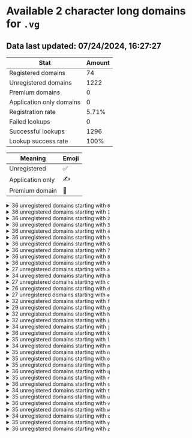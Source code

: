 # Available 2 character long domains for `.vg`

## Data last updated: 07/24/2024, 16:27:27

|Stat|Amount|
|--|--|
|Registered domains|74|
|Unregistered domains|1222|
|Premium domains|0|
|Application only domains|0|
|Registration rate|5.71%|
|Failed lookups|0|
|Successful lookups|1296|
|Lookup success rate|100%|


|Meaning|Emoji|
|--|--|
|Unregistered|:white_check_mark:|
|Application only|:writing_hand:|
|Premium domain|:gem:|

<details>
<summary>36 unregistered domains starting with <bold><code>0</code></bold></summary>

|Type|Domain|
|--|--|
|:white_check_mark:|`00.vg`|
|:white_check_mark:|`01.vg`|
|:white_check_mark:|`02.vg`|
|:white_check_mark:|`03.vg`|
|:white_check_mark:|`04.vg`|
|:white_check_mark:|`05.vg`|
|:white_check_mark:|`06.vg`|
|:white_check_mark:|`07.vg`|
|:white_check_mark:|`08.vg`|
|:white_check_mark:|`09.vg`|
|:white_check_mark:|`0a.vg`|
|:white_check_mark:|`0b.vg`|
|:white_check_mark:|`0c.vg`|
|:white_check_mark:|`0d.vg`|
|:white_check_mark:|`0e.vg`|
|:white_check_mark:|`0f.vg`|
|:white_check_mark:|`0g.vg`|
|:white_check_mark:|`0h.vg`|
|:white_check_mark:|`0i.vg`|
|:white_check_mark:|`0j.vg`|
|:white_check_mark:|`0k.vg`|
|:white_check_mark:|`0l.vg`|
|:white_check_mark:|`0m.vg`|
|:white_check_mark:|`0n.vg`|
|:white_check_mark:|`0o.vg`|
|:white_check_mark:|`0p.vg`|
|:white_check_mark:|`0q.vg`|
|:white_check_mark:|`0r.vg`|
|:white_check_mark:|`0s.vg`|
|:white_check_mark:|`0t.vg`|
|:white_check_mark:|`0u.vg`|
|:white_check_mark:|`0v.vg`|
|:white_check_mark:|`0w.vg`|
|:white_check_mark:|`0x.vg`|
|:white_check_mark:|`0y.vg`|
|:white_check_mark:|`0z.vg`|
</details>
<details>
<summary>36 unregistered domains starting with <bold><code>1</code></bold></summary>

|Type|Domain|
|--|--|
|:white_check_mark:|`10.vg`|
|:white_check_mark:|`11.vg`|
|:white_check_mark:|`12.vg`|
|:white_check_mark:|`13.vg`|
|:white_check_mark:|`14.vg`|
|:white_check_mark:|`15.vg`|
|:white_check_mark:|`16.vg`|
|:white_check_mark:|`17.vg`|
|:white_check_mark:|`18.vg`|
|:white_check_mark:|`19.vg`|
|:white_check_mark:|`1a.vg`|
|:white_check_mark:|`1b.vg`|
|:white_check_mark:|`1c.vg`|
|:white_check_mark:|`1d.vg`|
|:white_check_mark:|`1e.vg`|
|:white_check_mark:|`1f.vg`|
|:white_check_mark:|`1g.vg`|
|:white_check_mark:|`1h.vg`|
|:white_check_mark:|`1i.vg`|
|:white_check_mark:|`1j.vg`|
|:white_check_mark:|`1k.vg`|
|:white_check_mark:|`1l.vg`|
|:white_check_mark:|`1m.vg`|
|:white_check_mark:|`1n.vg`|
|:white_check_mark:|`1o.vg`|
|:white_check_mark:|`1p.vg`|
|:white_check_mark:|`1q.vg`|
|:white_check_mark:|`1r.vg`|
|:white_check_mark:|`1s.vg`|
|:white_check_mark:|`1t.vg`|
|:white_check_mark:|`1u.vg`|
|:white_check_mark:|`1v.vg`|
|:white_check_mark:|`1w.vg`|
|:white_check_mark:|`1x.vg`|
|:white_check_mark:|`1y.vg`|
|:white_check_mark:|`1z.vg`|
</details>
<details>
<summary>36 unregistered domains starting with <bold><code>2</code></bold></summary>

|Type|Domain|
|--|--|
|:white_check_mark:|`20.vg`|
|:white_check_mark:|`21.vg`|
|:white_check_mark:|`22.vg`|
|:white_check_mark:|`23.vg`|
|:white_check_mark:|`24.vg`|
|:white_check_mark:|`25.vg`|
|:white_check_mark:|`26.vg`|
|:white_check_mark:|`27.vg`|
|:white_check_mark:|`28.vg`|
|:white_check_mark:|`29.vg`|
|:white_check_mark:|`2a.vg`|
|:white_check_mark:|`2b.vg`|
|:white_check_mark:|`2c.vg`|
|:white_check_mark:|`2d.vg`|
|:white_check_mark:|`2e.vg`|
|:white_check_mark:|`2f.vg`|
|:white_check_mark:|`2g.vg`|
|:white_check_mark:|`2h.vg`|
|:white_check_mark:|`2i.vg`|
|:white_check_mark:|`2j.vg`|
|:white_check_mark:|`2k.vg`|
|:white_check_mark:|`2l.vg`|
|:white_check_mark:|`2m.vg`|
|:white_check_mark:|`2n.vg`|
|:white_check_mark:|`2o.vg`|
|:white_check_mark:|`2p.vg`|
|:white_check_mark:|`2q.vg`|
|:white_check_mark:|`2r.vg`|
|:white_check_mark:|`2s.vg`|
|:white_check_mark:|`2t.vg`|
|:white_check_mark:|`2u.vg`|
|:white_check_mark:|`2v.vg`|
|:white_check_mark:|`2w.vg`|
|:white_check_mark:|`2x.vg`|
|:white_check_mark:|`2y.vg`|
|:white_check_mark:|`2z.vg`|
</details>
<details>
<summary>36 unregistered domains starting with <bold><code>3</code></bold></summary>

|Type|Domain|
|--|--|
|:white_check_mark:|`30.vg`|
|:white_check_mark:|`31.vg`|
|:white_check_mark:|`32.vg`|
|:white_check_mark:|`33.vg`|
|:white_check_mark:|`34.vg`|
|:white_check_mark:|`35.vg`|
|:white_check_mark:|`36.vg`|
|:white_check_mark:|`37.vg`|
|:white_check_mark:|`38.vg`|
|:white_check_mark:|`39.vg`|
|:white_check_mark:|`3a.vg`|
|:white_check_mark:|`3b.vg`|
|:white_check_mark:|`3c.vg`|
|:white_check_mark:|`3d.vg`|
|:white_check_mark:|`3e.vg`|
|:white_check_mark:|`3f.vg`|
|:white_check_mark:|`3g.vg`|
|:white_check_mark:|`3h.vg`|
|:white_check_mark:|`3i.vg`|
|:white_check_mark:|`3j.vg`|
|:white_check_mark:|`3k.vg`|
|:white_check_mark:|`3l.vg`|
|:white_check_mark:|`3m.vg`|
|:white_check_mark:|`3n.vg`|
|:white_check_mark:|`3o.vg`|
|:white_check_mark:|`3p.vg`|
|:white_check_mark:|`3q.vg`|
|:white_check_mark:|`3r.vg`|
|:white_check_mark:|`3s.vg`|
|:white_check_mark:|`3t.vg`|
|:white_check_mark:|`3u.vg`|
|:white_check_mark:|`3v.vg`|
|:white_check_mark:|`3w.vg`|
|:white_check_mark:|`3x.vg`|
|:white_check_mark:|`3y.vg`|
|:white_check_mark:|`3z.vg`|
</details>
<details>
<summary>36 unregistered domains starting with <bold><code>4</code></bold></summary>

|Type|Domain|
|--|--|
|:white_check_mark:|`40.vg`|
|:white_check_mark:|`41.vg`|
|:white_check_mark:|`42.vg`|
|:white_check_mark:|`43.vg`|
|:white_check_mark:|`44.vg`|
|:white_check_mark:|`45.vg`|
|:white_check_mark:|`46.vg`|
|:white_check_mark:|`47.vg`|
|:white_check_mark:|`48.vg`|
|:white_check_mark:|`49.vg`|
|:white_check_mark:|`4a.vg`|
|:white_check_mark:|`4b.vg`|
|:white_check_mark:|`4c.vg`|
|:white_check_mark:|`4d.vg`|
|:white_check_mark:|`4e.vg`|
|:white_check_mark:|`4f.vg`|
|:white_check_mark:|`4g.vg`|
|:white_check_mark:|`4h.vg`|
|:white_check_mark:|`4i.vg`|
|:white_check_mark:|`4j.vg`|
|:white_check_mark:|`4k.vg`|
|:white_check_mark:|`4l.vg`|
|:white_check_mark:|`4m.vg`|
|:white_check_mark:|`4n.vg`|
|:white_check_mark:|`4o.vg`|
|:white_check_mark:|`4p.vg`|
|:white_check_mark:|`4q.vg`|
|:white_check_mark:|`4r.vg`|
|:white_check_mark:|`4s.vg`|
|:white_check_mark:|`4t.vg`|
|:white_check_mark:|`4u.vg`|
|:white_check_mark:|`4v.vg`|
|:white_check_mark:|`4w.vg`|
|:white_check_mark:|`4x.vg`|
|:white_check_mark:|`4y.vg`|
|:white_check_mark:|`4z.vg`|
</details>
<details>
<summary>36 unregistered domains starting with <bold><code>5</code></bold></summary>

|Type|Domain|
|--|--|
|:white_check_mark:|`50.vg`|
|:white_check_mark:|`51.vg`|
|:white_check_mark:|`52.vg`|
|:white_check_mark:|`53.vg`|
|:white_check_mark:|`54.vg`|
|:white_check_mark:|`55.vg`|
|:white_check_mark:|`56.vg`|
|:white_check_mark:|`57.vg`|
|:white_check_mark:|`58.vg`|
|:white_check_mark:|`59.vg`|
|:white_check_mark:|`5a.vg`|
|:white_check_mark:|`5b.vg`|
|:white_check_mark:|`5c.vg`|
|:white_check_mark:|`5d.vg`|
|:white_check_mark:|`5e.vg`|
|:white_check_mark:|`5f.vg`|
|:white_check_mark:|`5g.vg`|
|:white_check_mark:|`5h.vg`|
|:white_check_mark:|`5i.vg`|
|:white_check_mark:|`5j.vg`|
|:white_check_mark:|`5k.vg`|
|:white_check_mark:|`5l.vg`|
|:white_check_mark:|`5m.vg`|
|:white_check_mark:|`5n.vg`|
|:white_check_mark:|`5o.vg`|
|:white_check_mark:|`5p.vg`|
|:white_check_mark:|`5q.vg`|
|:white_check_mark:|`5r.vg`|
|:white_check_mark:|`5s.vg`|
|:white_check_mark:|`5t.vg`|
|:white_check_mark:|`5u.vg`|
|:white_check_mark:|`5v.vg`|
|:white_check_mark:|`5w.vg`|
|:white_check_mark:|`5x.vg`|
|:white_check_mark:|`5y.vg`|
|:white_check_mark:|`5z.vg`|
</details>
<details>
<summary>36 unregistered domains starting with <bold><code>6</code></bold></summary>

|Type|Domain|
|--|--|
|:white_check_mark:|`60.vg`|
|:white_check_mark:|`61.vg`|
|:white_check_mark:|`62.vg`|
|:white_check_mark:|`63.vg`|
|:white_check_mark:|`64.vg`|
|:white_check_mark:|`65.vg`|
|:white_check_mark:|`66.vg`|
|:white_check_mark:|`67.vg`|
|:white_check_mark:|`68.vg`|
|:white_check_mark:|`69.vg`|
|:white_check_mark:|`6a.vg`|
|:white_check_mark:|`6b.vg`|
|:white_check_mark:|`6c.vg`|
|:white_check_mark:|`6d.vg`|
|:white_check_mark:|`6e.vg`|
|:white_check_mark:|`6f.vg`|
|:white_check_mark:|`6g.vg`|
|:white_check_mark:|`6h.vg`|
|:white_check_mark:|`6i.vg`|
|:white_check_mark:|`6j.vg`|
|:white_check_mark:|`6k.vg`|
|:white_check_mark:|`6l.vg`|
|:white_check_mark:|`6m.vg`|
|:white_check_mark:|`6n.vg`|
|:white_check_mark:|`6o.vg`|
|:white_check_mark:|`6p.vg`|
|:white_check_mark:|`6q.vg`|
|:white_check_mark:|`6r.vg`|
|:white_check_mark:|`6s.vg`|
|:white_check_mark:|`6t.vg`|
|:white_check_mark:|`6u.vg`|
|:white_check_mark:|`6v.vg`|
|:white_check_mark:|`6w.vg`|
|:white_check_mark:|`6x.vg`|
|:white_check_mark:|`6y.vg`|
|:white_check_mark:|`6z.vg`|
</details>
<details>
<summary>36 unregistered domains starting with <bold><code>7</code></bold></summary>

|Type|Domain|
|--|--|
|:white_check_mark:|`70.vg`|
|:white_check_mark:|`71.vg`|
|:white_check_mark:|`72.vg`|
|:white_check_mark:|`73.vg`|
|:white_check_mark:|`74.vg`|
|:white_check_mark:|`75.vg`|
|:white_check_mark:|`76.vg`|
|:white_check_mark:|`77.vg`|
|:white_check_mark:|`78.vg`|
|:white_check_mark:|`79.vg`|
|:white_check_mark:|`7a.vg`|
|:white_check_mark:|`7b.vg`|
|:white_check_mark:|`7c.vg`|
|:white_check_mark:|`7d.vg`|
|:white_check_mark:|`7e.vg`|
|:white_check_mark:|`7f.vg`|
|:white_check_mark:|`7g.vg`|
|:white_check_mark:|`7h.vg`|
|:white_check_mark:|`7i.vg`|
|:white_check_mark:|`7j.vg`|
|:white_check_mark:|`7k.vg`|
|:white_check_mark:|`7l.vg`|
|:white_check_mark:|`7m.vg`|
|:white_check_mark:|`7n.vg`|
|:white_check_mark:|`7o.vg`|
|:white_check_mark:|`7p.vg`|
|:white_check_mark:|`7q.vg`|
|:white_check_mark:|`7r.vg`|
|:white_check_mark:|`7s.vg`|
|:white_check_mark:|`7t.vg`|
|:white_check_mark:|`7u.vg`|
|:white_check_mark:|`7v.vg`|
|:white_check_mark:|`7w.vg`|
|:white_check_mark:|`7x.vg`|
|:white_check_mark:|`7y.vg`|
|:white_check_mark:|`7z.vg`|
</details>
<details>
<summary>36 unregistered domains starting with <bold><code>8</code></bold></summary>

|Type|Domain|
|--|--|
|:white_check_mark:|`80.vg`|
|:white_check_mark:|`81.vg`|
|:white_check_mark:|`82.vg`|
|:white_check_mark:|`83.vg`|
|:white_check_mark:|`84.vg`|
|:white_check_mark:|`85.vg`|
|:white_check_mark:|`86.vg`|
|:white_check_mark:|`87.vg`|
|:white_check_mark:|`88.vg`|
|:white_check_mark:|`89.vg`|
|:white_check_mark:|`8a.vg`|
|:white_check_mark:|`8b.vg`|
|:white_check_mark:|`8c.vg`|
|:white_check_mark:|`8d.vg`|
|:white_check_mark:|`8e.vg`|
|:white_check_mark:|`8f.vg`|
|:white_check_mark:|`8g.vg`|
|:white_check_mark:|`8h.vg`|
|:white_check_mark:|`8i.vg`|
|:white_check_mark:|`8j.vg`|
|:white_check_mark:|`8k.vg`|
|:white_check_mark:|`8l.vg`|
|:white_check_mark:|`8m.vg`|
|:white_check_mark:|`8n.vg`|
|:white_check_mark:|`8o.vg`|
|:white_check_mark:|`8p.vg`|
|:white_check_mark:|`8q.vg`|
|:white_check_mark:|`8r.vg`|
|:white_check_mark:|`8s.vg`|
|:white_check_mark:|`8t.vg`|
|:white_check_mark:|`8u.vg`|
|:white_check_mark:|`8v.vg`|
|:white_check_mark:|`8w.vg`|
|:white_check_mark:|`8x.vg`|
|:white_check_mark:|`8y.vg`|
|:white_check_mark:|`8z.vg`|
</details>
<details>
<summary>36 unregistered domains starting with <bold><code>9</code></bold></summary>

|Type|Domain|
|--|--|
|:white_check_mark:|`90.vg`|
|:white_check_mark:|`91.vg`|
|:white_check_mark:|`92.vg`|
|:white_check_mark:|`93.vg`|
|:white_check_mark:|`94.vg`|
|:white_check_mark:|`95.vg`|
|:white_check_mark:|`96.vg`|
|:white_check_mark:|`97.vg`|
|:white_check_mark:|`98.vg`|
|:white_check_mark:|`99.vg`|
|:white_check_mark:|`9a.vg`|
|:white_check_mark:|`9b.vg`|
|:white_check_mark:|`9c.vg`|
|:white_check_mark:|`9d.vg`|
|:white_check_mark:|`9e.vg`|
|:white_check_mark:|`9f.vg`|
|:white_check_mark:|`9g.vg`|
|:white_check_mark:|`9h.vg`|
|:white_check_mark:|`9i.vg`|
|:white_check_mark:|`9j.vg`|
|:white_check_mark:|`9k.vg`|
|:white_check_mark:|`9l.vg`|
|:white_check_mark:|`9m.vg`|
|:white_check_mark:|`9n.vg`|
|:white_check_mark:|`9o.vg`|
|:white_check_mark:|`9p.vg`|
|:white_check_mark:|`9q.vg`|
|:white_check_mark:|`9r.vg`|
|:white_check_mark:|`9s.vg`|
|:white_check_mark:|`9t.vg`|
|:white_check_mark:|`9u.vg`|
|:white_check_mark:|`9v.vg`|
|:white_check_mark:|`9w.vg`|
|:white_check_mark:|`9x.vg`|
|:white_check_mark:|`9y.vg`|
|:white_check_mark:|`9z.vg`|
</details>
<details>
<summary>27 unregistered domains starting with <bold><code>a</code></bold></summary>

|Type|Domain|
|--|--|
|:white_check_mark:|`a0.vg`|
|:white_check_mark:|`a1.vg`|
|:white_check_mark:|`a2.vg`|
|:white_check_mark:|`a3.vg`|
|:white_check_mark:|`a4.vg`|
|:white_check_mark:|`a5.vg`|
|:white_check_mark:|`a6.vg`|
|:white_check_mark:|`a7.vg`|
|:white_check_mark:|`a8.vg`|
|:white_check_mark:|`a9.vg`|
|:white_check_mark:|`ab.vg`|
|:white_check_mark:|`af.vg`|
|:white_check_mark:|`ag.vg`|
|:white_check_mark:|`ah.vg`|
|:white_check_mark:|`al.vg`|
|:white_check_mark:|`an.vg`|
|:white_check_mark:|`ao.vg`|
|:white_check_mark:|`ap.vg`|
|:white_check_mark:|`aq.vg`|
|:white_check_mark:|`ar.vg`|
|:white_check_mark:|`at.vg`|
|:white_check_mark:|`au.vg`|
|:white_check_mark:|`av.vg`|
|:white_check_mark:|`aw.vg`|
|:white_check_mark:|`ax.vg`|
|:white_check_mark:|`ay.vg`|
|:white_check_mark:|`az.vg`|
</details>
<details>
<summary>34 unregistered domains starting with <bold><code>b</code></bold></summary>

|Type|Domain|
|--|--|
|:white_check_mark:|`b0.vg`|
|:white_check_mark:|`b1.vg`|
|:white_check_mark:|`b2.vg`|
|:white_check_mark:|`b3.vg`|
|:white_check_mark:|`b4.vg`|
|:white_check_mark:|`b5.vg`|
|:white_check_mark:|`b6.vg`|
|:white_check_mark:|`b7.vg`|
|:white_check_mark:|`b8.vg`|
|:white_check_mark:|`b9.vg`|
|:white_check_mark:|`ba.vg`|
|:white_check_mark:|`bc.vg`|
|:white_check_mark:|`bd.vg`|
|:white_check_mark:|`bf.vg`|
|:white_check_mark:|`bg.vg`|
|:white_check_mark:|`bh.vg`|
|:white_check_mark:|`bi.vg`|
|:white_check_mark:|`bj.vg`|
|:white_check_mark:|`bk.vg`|
|:white_check_mark:|`bl.vg`|
|:white_check_mark:|`bm.vg`|
|:white_check_mark:|`bn.vg`|
|:white_check_mark:|`bo.vg`|
|:white_check_mark:|`bp.vg`|
|:white_check_mark:|`bq.vg`|
|:white_check_mark:|`br.vg`|
|:white_check_mark:|`bs.vg`|
|:white_check_mark:|`bt.vg`|
|:white_check_mark:|`bu.vg`|
|:white_check_mark:|`bv.vg`|
|:white_check_mark:|`bw.vg`|
|:white_check_mark:|`bx.vg`|
|:white_check_mark:|`by.vg`|
|:white_check_mark:|`bz.vg`|
</details>
<details>
<summary>27 unregistered domains starting with <bold><code>c</code></bold></summary>

|Type|Domain|
|--|--|
|:white_check_mark:|`c0.vg`|
|:white_check_mark:|`c1.vg`|
|:white_check_mark:|`c2.vg`|
|:white_check_mark:|`c3.vg`|
|:white_check_mark:|`c4.vg`|
|:white_check_mark:|`c5.vg`|
|:white_check_mark:|`c6.vg`|
|:white_check_mark:|`c7.vg`|
|:white_check_mark:|`c8.vg`|
|:white_check_mark:|`c9.vg`|
|:white_check_mark:|`ca.vg`|
|:white_check_mark:|`cd.vg`|
|:white_check_mark:|`ce.vg`|
|:white_check_mark:|`cf.vg`|
|:white_check_mark:|`ch.vg`|
|:white_check_mark:|`ci.vg`|
|:white_check_mark:|`cj.vg`|
|:white_check_mark:|`cl.vg`|
|:white_check_mark:|`cm.vg`|
|:white_check_mark:|`cp.vg`|
|:white_check_mark:|`cq.vg`|
|:white_check_mark:|`cr.vg`|
|:white_check_mark:|`ct.vg`|
|:white_check_mark:|`cu.vg`|
|:white_check_mark:|`cw.vg`|
|:white_check_mark:|`cx.vg`|
|:white_check_mark:|`cz.vg`|
</details>
<details>
<summary>26 unregistered domains starting with <bold><code>d</code></bold></summary>

|Type|Domain|
|--|--|
|:white_check_mark:|`d0.vg`|
|:white_check_mark:|`d1.vg`|
|:white_check_mark:|`d2.vg`|
|:white_check_mark:|`d3.vg`|
|:white_check_mark:|`d4.vg`|
|:white_check_mark:|`d5.vg`|
|:white_check_mark:|`d6.vg`|
|:white_check_mark:|`d7.vg`|
|:white_check_mark:|`d8.vg`|
|:white_check_mark:|`d9.vg`|
|:white_check_mark:|`da.vg`|
|:white_check_mark:|`db.vg`|
|:white_check_mark:|`dd.vg`|
|:white_check_mark:|`dg.vg`|
|:white_check_mark:|`di.vg`|
|:white_check_mark:|`dk.vg`|
|:white_check_mark:|`dl.vg`|
|:white_check_mark:|`dn.vg`|
|:white_check_mark:|`dq.vg`|
|:white_check_mark:|`ds.vg`|
|:white_check_mark:|`du.vg`|
|:white_check_mark:|`dv.vg`|
|:white_check_mark:|`dw.vg`|
|:white_check_mark:|`dx.vg`|
|:white_check_mark:|`dy.vg`|
|:white_check_mark:|`dz.vg`|
</details>
<details>
<summary>27 unregistered domains starting with <bold><code>e</code></bold></summary>

|Type|Domain|
|--|--|
|:white_check_mark:|`e0.vg`|
|:white_check_mark:|`e1.vg`|
|:white_check_mark:|`e2.vg`|
|:white_check_mark:|`e3.vg`|
|:white_check_mark:|`e4.vg`|
|:white_check_mark:|`e5.vg`|
|:white_check_mark:|`e6.vg`|
|:white_check_mark:|`e7.vg`|
|:white_check_mark:|`e8.vg`|
|:white_check_mark:|`e9.vg`|
|:white_check_mark:|`eb.vg`|
|:white_check_mark:|`ee.vg`|
|:white_check_mark:|`ef.vg`|
|:white_check_mark:|`eh.vg`|
|:white_check_mark:|`ei.vg`|
|:white_check_mark:|`ej.vg`|
|:white_check_mark:|`ek.vg`|
|:white_check_mark:|`el.vg`|
|:white_check_mark:|`em.vg`|
|:white_check_mark:|`en.vg`|
|:white_check_mark:|`eo.vg`|
|:white_check_mark:|`ep.vg`|
|:white_check_mark:|`eq.vg`|
|:white_check_mark:|`er.vg`|
|:white_check_mark:|`ew.vg`|
|:white_check_mark:|`ey.vg`|
|:white_check_mark:|`ez.vg`|
</details>
<details>
<summary>32 unregistered domains starting with <bold><code>f</code></bold></summary>

|Type|Domain|
|--|--|
|:white_check_mark:|`f0.vg`|
|:white_check_mark:|`f1.vg`|
|:white_check_mark:|`f2.vg`|
|:white_check_mark:|`f3.vg`|
|:white_check_mark:|`f4.vg`|
|:white_check_mark:|`f6.vg`|
|:white_check_mark:|`f7.vg`|
|:white_check_mark:|`f8.vg`|
|:white_check_mark:|`f9.vg`|
|:white_check_mark:|`fa.vg`|
|:white_check_mark:|`fc.vg`|
|:white_check_mark:|`fd.vg`|
|:white_check_mark:|`fe.vg`|
|:white_check_mark:|`ff.vg`|
|:white_check_mark:|`fg.vg`|
|:white_check_mark:|`fh.vg`|
|:white_check_mark:|`fi.vg`|
|:white_check_mark:|`fj.vg`|
|:white_check_mark:|`fk.vg`|
|:white_check_mark:|`fl.vg`|
|:white_check_mark:|`fm.vg`|
|:white_check_mark:|`fn.vg`|
|:white_check_mark:|`fo.vg`|
|:white_check_mark:|`fp.vg`|
|:white_check_mark:|`fq.vg`|
|:white_check_mark:|`fr.vg`|
|:white_check_mark:|`ft.vg`|
|:white_check_mark:|`fu.vg`|
|:white_check_mark:|`fv.vg`|
|:white_check_mark:|`fw.vg`|
|:white_check_mark:|`fy.vg`|
|:white_check_mark:|`fz.vg`|
</details>
<details>
<summary>29 unregistered domains starting with <bold><code>g</code></bold></summary>

|Type|Domain|
|--|--|
|:white_check_mark:|`g0.vg`|
|:white_check_mark:|`g1.vg`|
|:white_check_mark:|`g2.vg`|
|:white_check_mark:|`g3.vg`|
|:white_check_mark:|`g4.vg`|
|:white_check_mark:|`g5.vg`|
|:white_check_mark:|`g6.vg`|
|:white_check_mark:|`g7.vg`|
|:white_check_mark:|`g8.vg`|
|:white_check_mark:|`g9.vg`|
|:white_check_mark:|`ga.vg`|
|:white_check_mark:|`gb.vg`|
|:white_check_mark:|`gc.vg`|
|:white_check_mark:|`gd.vg`|
|:white_check_mark:|`ge.vg`|
|:white_check_mark:|`gf.vg`|
|:white_check_mark:|`gh.vg`|
|:white_check_mark:|`gj.vg`|
|:white_check_mark:|`gk.vg`|
|:white_check_mark:|`gn.vg`|
|:white_check_mark:|`gp.vg`|
|:white_check_mark:|`gq.vg`|
|:white_check_mark:|`gr.vg`|
|:white_check_mark:|`gs.vg`|
|:white_check_mark:|`gt.vg`|
|:white_check_mark:|`gw.vg`|
|:white_check_mark:|`gx.vg`|
|:white_check_mark:|`gy.vg`|
|:white_check_mark:|`gz.vg`|
</details>
<details>
<summary>32 unregistered domains starting with <bold><code>h</code></bold></summary>

|Type|Domain|
|--|--|
|:white_check_mark:|`h0.vg`|
|:white_check_mark:|`h1.vg`|
|:white_check_mark:|`h2.vg`|
|:white_check_mark:|`h3.vg`|
|:white_check_mark:|`h4.vg`|
|:white_check_mark:|`h5.vg`|
|:white_check_mark:|`h6.vg`|
|:white_check_mark:|`h7.vg`|
|:white_check_mark:|`h8.vg`|
|:white_check_mark:|`h9.vg`|
|:white_check_mark:|`ha.vg`|
|:white_check_mark:|`hb.vg`|
|:white_check_mark:|`hc.vg`|
|:white_check_mark:|`hd.vg`|
|:white_check_mark:|`he.vg`|
|:white_check_mark:|`hf.vg`|
|:white_check_mark:|`hg.vg`|
|:white_check_mark:|`hh.vg`|
|:white_check_mark:|`hi.vg`|
|:white_check_mark:|`hj.vg`|
|:white_check_mark:|`hl.vg`|
|:white_check_mark:|`hm.vg`|
|:white_check_mark:|`hn.vg`|
|:white_check_mark:|`ho.vg`|
|:white_check_mark:|`hr.vg`|
|:white_check_mark:|`hs.vg`|
|:white_check_mark:|`ht.vg`|
|:white_check_mark:|`hu.vg`|
|:white_check_mark:|`hv.vg`|
|:white_check_mark:|`hx.vg`|
|:white_check_mark:|`hy.vg`|
|:white_check_mark:|`hz.vg`|
</details>
<details>
<summary>32 unregistered domains starting with <bold><code>i</code></bold></summary>

|Type|Domain|
|--|--|
|:white_check_mark:|`i0.vg`|
|:white_check_mark:|`i1.vg`|
|:white_check_mark:|`i2.vg`|
|:white_check_mark:|`i3.vg`|
|:white_check_mark:|`i4.vg`|
|:white_check_mark:|`i5.vg`|
|:white_check_mark:|`i6.vg`|
|:white_check_mark:|`i7.vg`|
|:white_check_mark:|`i8.vg`|
|:white_check_mark:|`i9.vg`|
|:white_check_mark:|`ia.vg`|
|:white_check_mark:|`ib.vg`|
|:white_check_mark:|`ic.vg`|
|:white_check_mark:|`ie.vg`|
|:white_check_mark:|`if.vg`|
|:white_check_mark:|`ig.vg`|
|:white_check_mark:|`ih.vg`|
|:white_check_mark:|`ii.vg`|
|:white_check_mark:|`ij.vg`|
|:white_check_mark:|`ik.vg`|
|:white_check_mark:|`il.vg`|
|:white_check_mark:|`im.vg`|
|:white_check_mark:|`iq.vg`|
|:white_check_mark:|`ir.vg`|
|:white_check_mark:|`is.vg`|
|:white_check_mark:|`it.vg`|
|:white_check_mark:|`iu.vg`|
|:white_check_mark:|`iv.vg`|
|:white_check_mark:|`iw.vg`|
|:white_check_mark:|`ix.vg`|
|:white_check_mark:|`iy.vg`|
|:white_check_mark:|`iz.vg`|
</details>
<details>
<summary>34 unregistered domains starting with <bold><code>j</code></bold></summary>

|Type|Domain|
|--|--|
|:white_check_mark:|`j0.vg`|
|:white_check_mark:|`j1.vg`|
|:white_check_mark:|`j2.vg`|
|:white_check_mark:|`j3.vg`|
|:white_check_mark:|`j4.vg`|
|:white_check_mark:|`j5.vg`|
|:white_check_mark:|`j6.vg`|
|:white_check_mark:|`j7.vg`|
|:white_check_mark:|`j8.vg`|
|:white_check_mark:|`j9.vg`|
|:white_check_mark:|`jb.vg`|
|:white_check_mark:|`jc.vg`|
|:white_check_mark:|`jd.vg`|
|:white_check_mark:|`je.vg`|
|:white_check_mark:|`jf.vg`|
|:white_check_mark:|`jg.vg`|
|:white_check_mark:|`jh.vg`|
|:white_check_mark:|`ji.vg`|
|:white_check_mark:|`jk.vg`|
|:white_check_mark:|`jl.vg`|
|:white_check_mark:|`jm.vg`|
|:white_check_mark:|`jn.vg`|
|:white_check_mark:|`jo.vg`|
|:white_check_mark:|`jp.vg`|
|:white_check_mark:|`jq.vg`|
|:white_check_mark:|`jr.vg`|
|:white_check_mark:|`js.vg`|
|:white_check_mark:|`jt.vg`|
|:white_check_mark:|`ju.vg`|
|:white_check_mark:|`jv.vg`|
|:white_check_mark:|`jw.vg`|
|:white_check_mark:|`jx.vg`|
|:white_check_mark:|`jy.vg`|
|:white_check_mark:|`jz.vg`|
</details>
<details>
<summary>36 unregistered domains starting with <bold><code>k</code></bold></summary>

|Type|Domain|
|--|--|
|:white_check_mark:|`k0.vg`|
|:white_check_mark:|`k1.vg`|
|:white_check_mark:|`k2.vg`|
|:white_check_mark:|`k3.vg`|
|:white_check_mark:|`k4.vg`|
|:white_check_mark:|`k5.vg`|
|:white_check_mark:|`k6.vg`|
|:white_check_mark:|`k7.vg`|
|:white_check_mark:|`k8.vg`|
|:white_check_mark:|`k9.vg`|
|:white_check_mark:|`ka.vg`|
|:white_check_mark:|`kb.vg`|
|:white_check_mark:|`kc.vg`|
|:white_check_mark:|`kd.vg`|
|:white_check_mark:|`ke.vg`|
|:white_check_mark:|`kf.vg`|
|:white_check_mark:|`kg.vg`|
|:white_check_mark:|`kh.vg`|
|:white_check_mark:|`ki.vg`|
|:white_check_mark:|`kj.vg`|
|:white_check_mark:|`kk.vg`|
|:white_check_mark:|`kl.vg`|
|:white_check_mark:|`km.vg`|
|:white_check_mark:|`kn.vg`|
|:white_check_mark:|`ko.vg`|
|:white_check_mark:|`kp.vg`|
|:white_check_mark:|`kq.vg`|
|:white_check_mark:|`kr.vg`|
|:white_check_mark:|`ks.vg`|
|:white_check_mark:|`kt.vg`|
|:white_check_mark:|`ku.vg`|
|:white_check_mark:|`kv.vg`|
|:white_check_mark:|`kw.vg`|
|:white_check_mark:|`kx.vg`|
|:white_check_mark:|`ky.vg`|
|:white_check_mark:|`kz.vg`|
</details>
<details>
<summary>35 unregistered domains starting with <bold><code>l</code></bold></summary>

|Type|Domain|
|--|--|
|:white_check_mark:|`l0.vg`|
|:white_check_mark:|`l1.vg`|
|:white_check_mark:|`l2.vg`|
|:white_check_mark:|`l3.vg`|
|:white_check_mark:|`l4.vg`|
|:white_check_mark:|`l5.vg`|
|:white_check_mark:|`l6.vg`|
|:white_check_mark:|`l7.vg`|
|:white_check_mark:|`l8.vg`|
|:white_check_mark:|`l9.vg`|
|:white_check_mark:|`la.vg`|
|:white_check_mark:|`lb.vg`|
|:white_check_mark:|`lc.vg`|
|:white_check_mark:|`ld.vg`|
|:white_check_mark:|`le.vg`|
|:white_check_mark:|`lf.vg`|
|:white_check_mark:|`lg.vg`|
|:white_check_mark:|`lh.vg`|
|:white_check_mark:|`li.vg`|
|:white_check_mark:|`lj.vg`|
|:white_check_mark:|`ll.vg`|
|:white_check_mark:|`lm.vg`|
|:white_check_mark:|`ln.vg`|
|:white_check_mark:|`lo.vg`|
|:white_check_mark:|`lp.vg`|
|:white_check_mark:|`lq.vg`|
|:white_check_mark:|`lr.vg`|
|:white_check_mark:|`ls.vg`|
|:white_check_mark:|`lt.vg`|
|:white_check_mark:|`lu.vg`|
|:white_check_mark:|`lv.vg`|
|:white_check_mark:|`lw.vg`|
|:white_check_mark:|`lx.vg`|
|:white_check_mark:|`ly.vg`|
|:white_check_mark:|`lz.vg`|
</details>
<details>
<summary>34 unregistered domains starting with <bold><code>m</code></bold></summary>

|Type|Domain|
|--|--|
|:white_check_mark:|`m0.vg`|
|:white_check_mark:|`m1.vg`|
|:white_check_mark:|`m2.vg`|
|:white_check_mark:|`m3.vg`|
|:white_check_mark:|`m4.vg`|
|:white_check_mark:|`m5.vg`|
|:white_check_mark:|`m6.vg`|
|:white_check_mark:|`m7.vg`|
|:white_check_mark:|`m8.vg`|
|:white_check_mark:|`m9.vg`|
|:white_check_mark:|`ma.vg`|
|:white_check_mark:|`mb.vg`|
|:white_check_mark:|`mc.vg`|
|:white_check_mark:|`md.vg`|
|:white_check_mark:|`me.vg`|
|:white_check_mark:|`mf.vg`|
|:white_check_mark:|`mh.vg`|
|:white_check_mark:|`mi.vg`|
|:white_check_mark:|`mj.vg`|
|:white_check_mark:|`mk.vg`|
|:white_check_mark:|`ml.vg`|
|:white_check_mark:|`mm.vg`|
|:white_check_mark:|`mn.vg`|
|:white_check_mark:|`mo.vg`|
|:white_check_mark:|`mp.vg`|
|:white_check_mark:|`mq.vg`|
|:white_check_mark:|`mr.vg`|
|:white_check_mark:|`ms.vg`|
|:white_check_mark:|`mt.vg`|
|:white_check_mark:|`mu.vg`|
|:white_check_mark:|`mv.vg`|
|:white_check_mark:|`mw.vg`|
|:white_check_mark:|`my.vg`|
|:white_check_mark:|`mz.vg`|
</details>
<details>
<summary>35 unregistered domains starting with <bold><code>n</code></bold></summary>

|Type|Domain|
|--|--|
|:white_check_mark:|`n0.vg`|
|:white_check_mark:|`n1.vg`|
|:white_check_mark:|`n2.vg`|
|:white_check_mark:|`n3.vg`|
|:white_check_mark:|`n4.vg`|
|:white_check_mark:|`n5.vg`|
|:white_check_mark:|`n6.vg`|
|:white_check_mark:|`n7.vg`|
|:white_check_mark:|`n8.vg`|
|:white_check_mark:|`n9.vg`|
|:white_check_mark:|`na.vg`|
|:white_check_mark:|`nb.vg`|
|:white_check_mark:|`nd.vg`|
|:white_check_mark:|`ne.vg`|
|:white_check_mark:|`nf.vg`|
|:white_check_mark:|`ng.vg`|
|:white_check_mark:|`nh.vg`|
|:white_check_mark:|`ni.vg`|
|:white_check_mark:|`nj.vg`|
|:white_check_mark:|`nk.vg`|
|:white_check_mark:|`nl.vg`|
|:white_check_mark:|`nm.vg`|
|:white_check_mark:|`nn.vg`|
|:white_check_mark:|`no.vg`|
|:white_check_mark:|`np.vg`|
|:white_check_mark:|`nq.vg`|
|:white_check_mark:|`nr.vg`|
|:white_check_mark:|`ns.vg`|
|:white_check_mark:|`nt.vg`|
|:white_check_mark:|`nu.vg`|
|:white_check_mark:|`nv.vg`|
|:white_check_mark:|`nw.vg`|
|:white_check_mark:|`nx.vg`|
|:white_check_mark:|`ny.vg`|
|:white_check_mark:|`nz.vg`|
</details>
<details>
<summary>35 unregistered domains starting with <bold><code>o</code></bold></summary>

|Type|Domain|
|--|--|
|:white_check_mark:|`o0.vg`|
|:white_check_mark:|`o1.vg`|
|:white_check_mark:|`o2.vg`|
|:white_check_mark:|`o3.vg`|
|:white_check_mark:|`o4.vg`|
|:white_check_mark:|`o5.vg`|
|:white_check_mark:|`o6.vg`|
|:white_check_mark:|`o7.vg`|
|:white_check_mark:|`o8.vg`|
|:white_check_mark:|`o9.vg`|
|:white_check_mark:|`oa.vg`|
|:white_check_mark:|`ob.vg`|
|:white_check_mark:|`oc.vg`|
|:white_check_mark:|`oe.vg`|
|:white_check_mark:|`of.vg`|
|:white_check_mark:|`og.vg`|
|:white_check_mark:|`oh.vg`|
|:white_check_mark:|`oi.vg`|
|:white_check_mark:|`oj.vg`|
|:white_check_mark:|`ok.vg`|
|:white_check_mark:|`ol.vg`|
|:white_check_mark:|`om.vg`|
|:white_check_mark:|`on.vg`|
|:white_check_mark:|`oo.vg`|
|:white_check_mark:|`op.vg`|
|:white_check_mark:|`oq.vg`|
|:white_check_mark:|`or.vg`|
|:white_check_mark:|`os.vg`|
|:white_check_mark:|`ot.vg`|
|:white_check_mark:|`ou.vg`|
|:white_check_mark:|`ov.vg`|
|:white_check_mark:|`ow.vg`|
|:white_check_mark:|`ox.vg`|
|:white_check_mark:|`oy.vg`|
|:white_check_mark:|`oz.vg`|
</details>
<details>
<summary>35 unregistered domains starting with <bold><code>p</code></bold></summary>

|Type|Domain|
|--|--|
|:white_check_mark:|`p0.vg`|
|:white_check_mark:|`p1.vg`|
|:white_check_mark:|`p2.vg`|
|:white_check_mark:|`p3.vg`|
|:white_check_mark:|`p4.vg`|
|:white_check_mark:|`p5.vg`|
|:white_check_mark:|`p6.vg`|
|:white_check_mark:|`p8.vg`|
|:white_check_mark:|`p9.vg`|
|:white_check_mark:|`pa.vg`|
|:white_check_mark:|`pb.vg`|
|:white_check_mark:|`pc.vg`|
|:white_check_mark:|`pd.vg`|
|:white_check_mark:|`pe.vg`|
|:white_check_mark:|`pf.vg`|
|:white_check_mark:|`pg.vg`|
|:white_check_mark:|`ph.vg`|
|:white_check_mark:|`pi.vg`|
|:white_check_mark:|`pj.vg`|
|:white_check_mark:|`pk.vg`|
|:white_check_mark:|`pl.vg`|
|:white_check_mark:|`pm.vg`|
|:white_check_mark:|`pn.vg`|
|:white_check_mark:|`po.vg`|
|:white_check_mark:|`pp.vg`|
|:white_check_mark:|`pq.vg`|
|:white_check_mark:|`pr.vg`|
|:white_check_mark:|`ps.vg`|
|:white_check_mark:|`pt.vg`|
|:white_check_mark:|`pu.vg`|
|:white_check_mark:|`pv.vg`|
|:white_check_mark:|`pw.vg`|
|:white_check_mark:|`px.vg`|
|:white_check_mark:|`py.vg`|
|:white_check_mark:|`pz.vg`|
</details>
<details>
<summary>36 unregistered domains starting with <bold><code>q</code></bold></summary>

|Type|Domain|
|--|--|
|:white_check_mark:|`q0.vg`|
|:white_check_mark:|`q1.vg`|
|:white_check_mark:|`q2.vg`|
|:white_check_mark:|`q3.vg`|
|:white_check_mark:|`q4.vg`|
|:white_check_mark:|`q5.vg`|
|:white_check_mark:|`q6.vg`|
|:white_check_mark:|`q7.vg`|
|:white_check_mark:|`q8.vg`|
|:white_check_mark:|`q9.vg`|
|:white_check_mark:|`qa.vg`|
|:white_check_mark:|`qb.vg`|
|:white_check_mark:|`qc.vg`|
|:white_check_mark:|`qd.vg`|
|:white_check_mark:|`qe.vg`|
|:white_check_mark:|`qf.vg`|
|:white_check_mark:|`qg.vg`|
|:white_check_mark:|`qh.vg`|
|:white_check_mark:|`qi.vg`|
|:white_check_mark:|`qj.vg`|
|:white_check_mark:|`qk.vg`|
|:white_check_mark:|`ql.vg`|
|:white_check_mark:|`qm.vg`|
|:white_check_mark:|`qn.vg`|
|:white_check_mark:|`qo.vg`|
|:white_check_mark:|`qp.vg`|
|:white_check_mark:|`qq.vg`|
|:white_check_mark:|`qr.vg`|
|:white_check_mark:|`qs.vg`|
|:white_check_mark:|`qt.vg`|
|:white_check_mark:|`qu.vg`|
|:white_check_mark:|`qv.vg`|
|:white_check_mark:|`qw.vg`|
|:white_check_mark:|`qx.vg`|
|:white_check_mark:|`qy.vg`|
|:white_check_mark:|`qz.vg`|
</details>
<details>
<summary>35 unregistered domains starting with <bold><code>r</code></bold></summary>

|Type|Domain|
|--|--|
|:white_check_mark:|`r0.vg`|
|:white_check_mark:|`r1.vg`|
|:white_check_mark:|`r2.vg`|
|:white_check_mark:|`r3.vg`|
|:white_check_mark:|`r4.vg`|
|:white_check_mark:|`r5.vg`|
|:white_check_mark:|`r6.vg`|
|:white_check_mark:|`r7.vg`|
|:white_check_mark:|`r8.vg`|
|:white_check_mark:|`r9.vg`|
|:white_check_mark:|`ra.vg`|
|:white_check_mark:|`rb.vg`|
|:white_check_mark:|`rc.vg`|
|:white_check_mark:|`rd.vg`|
|:white_check_mark:|`re.vg`|
|:white_check_mark:|`rf.vg`|
|:white_check_mark:|`rg.vg`|
|:white_check_mark:|`rh.vg`|
|:white_check_mark:|`ri.vg`|
|:white_check_mark:|`rj.vg`|
|:white_check_mark:|`rk.vg`|
|:white_check_mark:|`rl.vg`|
|:white_check_mark:|`rm.vg`|
|:white_check_mark:|`rn.vg`|
|:white_check_mark:|`rp.vg`|
|:white_check_mark:|`rq.vg`|
|:white_check_mark:|`rr.vg`|
|:white_check_mark:|`rs.vg`|
|:white_check_mark:|`rt.vg`|
|:white_check_mark:|`ru.vg`|
|:white_check_mark:|`rv.vg`|
|:white_check_mark:|`rw.vg`|
|:white_check_mark:|`rx.vg`|
|:white_check_mark:|`ry.vg`|
|:white_check_mark:|`rz.vg`|
</details>
<details>
<summary>36 unregistered domains starting with <bold><code>s</code></bold></summary>

|Type|Domain|
|--|--|
|:white_check_mark:|`s0.vg`|
|:white_check_mark:|`s1.vg`|
|:white_check_mark:|`s2.vg`|
|:white_check_mark:|`s3.vg`|
|:white_check_mark:|`s4.vg`|
|:white_check_mark:|`s5.vg`|
|:white_check_mark:|`s6.vg`|
|:white_check_mark:|`s7.vg`|
|:white_check_mark:|`s8.vg`|
|:white_check_mark:|`s9.vg`|
|:white_check_mark:|`sa.vg`|
|:white_check_mark:|`sb.vg`|
|:white_check_mark:|`sc.vg`|
|:white_check_mark:|`sd.vg`|
|:white_check_mark:|`se.vg`|
|:white_check_mark:|`sf.vg`|
|:white_check_mark:|`sg.vg`|
|:white_check_mark:|`sh.vg`|
|:white_check_mark:|`si.vg`|
|:white_check_mark:|`sj.vg`|
|:white_check_mark:|`sk.vg`|
|:white_check_mark:|`sl.vg`|
|:white_check_mark:|`sm.vg`|
|:white_check_mark:|`sn.vg`|
|:white_check_mark:|`so.vg`|
|:white_check_mark:|`sp.vg`|
|:white_check_mark:|`sq.vg`|
|:white_check_mark:|`sr.vg`|
|:white_check_mark:|`ss.vg`|
|:white_check_mark:|`st.vg`|
|:white_check_mark:|`su.vg`|
|:white_check_mark:|`sv.vg`|
|:white_check_mark:|`sw.vg`|
|:white_check_mark:|`sx.vg`|
|:white_check_mark:|`sy.vg`|
|:white_check_mark:|`sz.vg`|
</details>
<details>
<summary>34 unregistered domains starting with <bold><code>t</code></bold></summary>

|Type|Domain|
|--|--|
|:white_check_mark:|`t0.vg`|
|:white_check_mark:|`t1.vg`|
|:white_check_mark:|`t2.vg`|
|:white_check_mark:|`t3.vg`|
|:white_check_mark:|`t4.vg`|
|:white_check_mark:|`t5.vg`|
|:white_check_mark:|`t6.vg`|
|:white_check_mark:|`t7.vg`|
|:white_check_mark:|`t8.vg`|
|:white_check_mark:|`t9.vg`|
|:white_check_mark:|`ta.vg`|
|:white_check_mark:|`tb.vg`|
|:white_check_mark:|`tc.vg`|
|:white_check_mark:|`td.vg`|
|:white_check_mark:|`tf.vg`|
|:white_check_mark:|`tg.vg`|
|:white_check_mark:|`th.vg`|
|:white_check_mark:|`ti.vg`|
|:white_check_mark:|`tj.vg`|
|:white_check_mark:|`tk.vg`|
|:white_check_mark:|`tl.vg`|
|:white_check_mark:|`tm.vg`|
|:white_check_mark:|`tn.vg`|
|:white_check_mark:|`to.vg`|
|:white_check_mark:|`tp.vg`|
|:white_check_mark:|`tq.vg`|
|:white_check_mark:|`tr.vg`|
|:white_check_mark:|`ts.vg`|
|:white_check_mark:|`tt.vg`|
|:white_check_mark:|`tu.vg`|
|:white_check_mark:|`tv.vg`|
|:white_check_mark:|`tx.vg`|
|:white_check_mark:|`ty.vg`|
|:white_check_mark:|`tz.vg`|
</details>
<details>
<summary>35 unregistered domains starting with <bold><code>u</code></bold></summary>

|Type|Domain|
|--|--|
|:white_check_mark:|`u0.vg`|
|:white_check_mark:|`u1.vg`|
|:white_check_mark:|`u2.vg`|
|:white_check_mark:|`u3.vg`|
|:white_check_mark:|`u4.vg`|
|:white_check_mark:|`u5.vg`|
|:white_check_mark:|`u6.vg`|
|:white_check_mark:|`u7.vg`|
|:white_check_mark:|`u8.vg`|
|:white_check_mark:|`u9.vg`|
|:white_check_mark:|`ua.vg`|
|:white_check_mark:|`ub.vg`|
|:white_check_mark:|`uc.vg`|
|:white_check_mark:|`ud.vg`|
|:white_check_mark:|`ue.vg`|
|:white_check_mark:|`uf.vg`|
|:white_check_mark:|`ug.vg`|
|:white_check_mark:|`uh.vg`|
|:white_check_mark:|`ui.vg`|
|:white_check_mark:|`uj.vg`|
|:white_check_mark:|`uk.vg`|
|:white_check_mark:|`ul.vg`|
|:white_check_mark:|`um.vg`|
|:white_check_mark:|`un.vg`|
|:white_check_mark:|`uo.vg`|
|:white_check_mark:|`up.vg`|
|:white_check_mark:|`uq.vg`|
|:white_check_mark:|`ur.vg`|
|:white_check_mark:|`ut.vg`|
|:white_check_mark:|`uu.vg`|
|:white_check_mark:|`uv.vg`|
|:white_check_mark:|`uw.vg`|
|:white_check_mark:|`ux.vg`|
|:white_check_mark:|`uy.vg`|
|:white_check_mark:|`uz.vg`|
</details>
<details>
<summary>36 unregistered domains starting with <bold><code>v</code></bold></summary>

|Type|Domain|
|--|--|
|:white_check_mark:|`v0.vg`|
|:white_check_mark:|`v1.vg`|
|:white_check_mark:|`v2.vg`|
|:white_check_mark:|`v3.vg`|
|:white_check_mark:|`v4.vg`|
|:white_check_mark:|`v5.vg`|
|:white_check_mark:|`v6.vg`|
|:white_check_mark:|`v7.vg`|
|:white_check_mark:|`v8.vg`|
|:white_check_mark:|`v9.vg`|
|:white_check_mark:|`va.vg`|
|:white_check_mark:|`vb.vg`|
|:white_check_mark:|`vc.vg`|
|:white_check_mark:|`vd.vg`|
|:white_check_mark:|`ve.vg`|
|:white_check_mark:|`vf.vg`|
|:white_check_mark:|`vg.vg`|
|:white_check_mark:|`vh.vg`|
|:white_check_mark:|`vi.vg`|
|:white_check_mark:|`vj.vg`|
|:white_check_mark:|`vk.vg`|
|:white_check_mark:|`vl.vg`|
|:white_check_mark:|`vm.vg`|
|:white_check_mark:|`vn.vg`|
|:white_check_mark:|`vo.vg`|
|:white_check_mark:|`vp.vg`|
|:white_check_mark:|`vq.vg`|
|:white_check_mark:|`vr.vg`|
|:white_check_mark:|`vs.vg`|
|:white_check_mark:|`vt.vg`|
|:white_check_mark:|`vu.vg`|
|:white_check_mark:|`vv.vg`|
|:white_check_mark:|`vw.vg`|
|:white_check_mark:|`vx.vg`|
|:white_check_mark:|`vy.vg`|
|:white_check_mark:|`vz.vg`|
</details>
<details>
<summary>35 unregistered domains starting with <bold><code>w</code></bold></summary>

|Type|Domain|
|--|--|
|:white_check_mark:|`w0.vg`|
|:white_check_mark:|`w1.vg`|
|:white_check_mark:|`w2.vg`|
|:white_check_mark:|`w3.vg`|
|:white_check_mark:|`w4.vg`|
|:white_check_mark:|`w5.vg`|
|:white_check_mark:|`w6.vg`|
|:white_check_mark:|`w7.vg`|
|:white_check_mark:|`w8.vg`|
|:white_check_mark:|`w9.vg`|
|:white_check_mark:|`wa.vg`|
|:white_check_mark:|`wb.vg`|
|:white_check_mark:|`wc.vg`|
|:white_check_mark:|`wd.vg`|
|:white_check_mark:|`wf.vg`|
|:white_check_mark:|`wg.vg`|
|:white_check_mark:|`wh.vg`|
|:white_check_mark:|`wi.vg`|
|:white_check_mark:|`wj.vg`|
|:white_check_mark:|`wk.vg`|
|:white_check_mark:|`wl.vg`|
|:white_check_mark:|`wm.vg`|
|:white_check_mark:|`wn.vg`|
|:white_check_mark:|`wo.vg`|
|:white_check_mark:|`wp.vg`|
|:white_check_mark:|`wq.vg`|
|:white_check_mark:|`wr.vg`|
|:white_check_mark:|`ws.vg`|
|:white_check_mark:|`wt.vg`|
|:white_check_mark:|`wu.vg`|
|:white_check_mark:|`wv.vg`|
|:white_check_mark:|`ww.vg`|
|:white_check_mark:|`wx.vg`|
|:white_check_mark:|`wy.vg`|
|:white_check_mark:|`wz.vg`|
</details>
<details>
<summary>34 unregistered domains starting with <bold><code>x</code></bold></summary>

|Type|Domain|
|--|--|
|:white_check_mark:|`x0.vg`|
|:white_check_mark:|`x1.vg`|
|:white_check_mark:|`x2.vg`|
|:white_check_mark:|`x3.vg`|
|:white_check_mark:|`x4.vg`|
|:white_check_mark:|`x5.vg`|
|:white_check_mark:|`x6.vg`|
|:white_check_mark:|`x7.vg`|
|:white_check_mark:|`x8.vg`|
|:white_check_mark:|`x9.vg`|
|:white_check_mark:|`xa.vg`|
|:white_check_mark:|`xb.vg`|
|:white_check_mark:|`xc.vg`|
|:white_check_mark:|`xd.vg`|
|:white_check_mark:|`xe.vg`|
|:white_check_mark:|`xf.vg`|
|:white_check_mark:|`xg.vg`|
|:white_check_mark:|`xh.vg`|
|:white_check_mark:|`xi.vg`|
|:white_check_mark:|`xj.vg`|
|:white_check_mark:|`xk.vg`|
|:white_check_mark:|`xl.vg`|
|:white_check_mark:|`xm.vg`|
|:white_check_mark:|`xn.vg`|
|:white_check_mark:|`xo.vg`|
|:white_check_mark:|`xq.vg`|
|:white_check_mark:|`xr.vg`|
|:white_check_mark:|`xs.vg`|
|:white_check_mark:|`xt.vg`|
|:white_check_mark:|`xu.vg`|
|:white_check_mark:|`xv.vg`|
|:white_check_mark:|`xw.vg`|
|:white_check_mark:|`xy.vg`|
|:white_check_mark:|`xz.vg`|
</details>
<details>
<summary>35 unregistered domains starting with <bold><code>y</code></bold></summary>

|Type|Domain|
|--|--|
|:white_check_mark:|`y0.vg`|
|:white_check_mark:|`y1.vg`|
|:white_check_mark:|`y2.vg`|
|:white_check_mark:|`y3.vg`|
|:white_check_mark:|`y4.vg`|
|:white_check_mark:|`y5.vg`|
|:white_check_mark:|`y6.vg`|
|:white_check_mark:|`y7.vg`|
|:white_check_mark:|`y8.vg`|
|:white_check_mark:|`y9.vg`|
|:white_check_mark:|`ya.vg`|
|:white_check_mark:|`yb.vg`|
|:white_check_mark:|`yc.vg`|
|:white_check_mark:|`yd.vg`|
|:white_check_mark:|`ye.vg`|
|:white_check_mark:|`yf.vg`|
|:white_check_mark:|`yg.vg`|
|:white_check_mark:|`yh.vg`|
|:white_check_mark:|`yi.vg`|
|:white_check_mark:|`yj.vg`|
|:white_check_mark:|`yk.vg`|
|:white_check_mark:|`yl.vg`|
|:white_check_mark:|`ym.vg`|
|:white_check_mark:|`yn.vg`|
|:white_check_mark:|`yp.vg`|
|:white_check_mark:|`yq.vg`|
|:white_check_mark:|`yr.vg`|
|:white_check_mark:|`ys.vg`|
|:white_check_mark:|`yt.vg`|
|:white_check_mark:|`yu.vg`|
|:white_check_mark:|`yv.vg`|
|:white_check_mark:|`yw.vg`|
|:white_check_mark:|`yx.vg`|
|:white_check_mark:|`yy.vg`|
|:white_check_mark:|`yz.vg`|
</details>
<details>
<summary>36 unregistered domains starting with <bold><code>z</code></bold></summary>

|Type|Domain|
|--|--|
|:white_check_mark:|`z0.vg`|
|:white_check_mark:|`z1.vg`|
|:white_check_mark:|`z2.vg`|
|:white_check_mark:|`z3.vg`|
|:white_check_mark:|`z4.vg`|
|:white_check_mark:|`z5.vg`|
|:white_check_mark:|`z6.vg`|
|:white_check_mark:|`z7.vg`|
|:white_check_mark:|`z8.vg`|
|:white_check_mark:|`z9.vg`|
|:white_check_mark:|`za.vg`|
|:white_check_mark:|`zb.vg`|
|:white_check_mark:|`zc.vg`|
|:white_check_mark:|`zd.vg`|
|:white_check_mark:|`ze.vg`|
|:white_check_mark:|`zf.vg`|
|:white_check_mark:|`zg.vg`|
|:white_check_mark:|`zh.vg`|
|:white_check_mark:|`zi.vg`|
|:white_check_mark:|`zj.vg`|
|:white_check_mark:|`zk.vg`|
|:white_check_mark:|`zl.vg`|
|:white_check_mark:|`zm.vg`|
|:white_check_mark:|`zn.vg`|
|:white_check_mark:|`zo.vg`|
|:white_check_mark:|`zp.vg`|
|:white_check_mark:|`zq.vg`|
|:white_check_mark:|`zr.vg`|
|:white_check_mark:|`zs.vg`|
|:white_check_mark:|`zt.vg`|
|:white_check_mark:|`zu.vg`|
|:white_check_mark:|`zv.vg`|
|:white_check_mark:|`zw.vg`|
|:white_check_mark:|`zx.vg`|
|:white_check_mark:|`zy.vg`|
|:white_check_mark:|`zz.vg`|
</details>